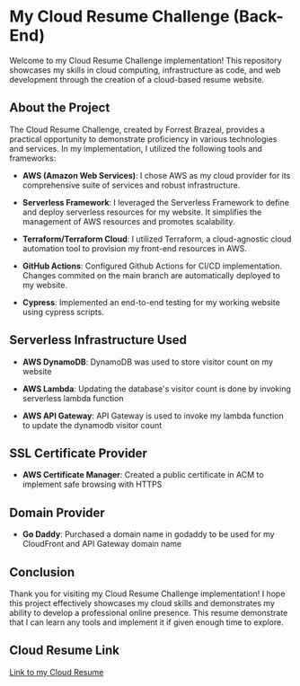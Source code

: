 # My Cloud Resume Challenge (Back-End)

Welcome to my Cloud Resume Challenge implementation! This repository showcases my skills in cloud computing, infrastructure as code, and web development through the creation of a cloud-based resume website.

## About the Project

The Cloud Resume Challenge, created by Forrest Brazeal, provides a practical opportunity to demonstrate proficiency in various technologies and services. In my implementation, I utilized the following tools and frameworks:

- **AWS (Amazon Web Services)**: I chose AWS as my cloud provider for its comprehensive suite of services and robust infrastructure.

- **Serverless Framework**: I leveraged the Serverless Framework to define and deploy serverless resources for my website. It simplifies the management of AWS resources and promotes scalability.

- **Terraform/Terraform Cloud**: I utilized Terraform, a cloud-agnostic cloud automation tool to provision my front-end resources in AWS.

- **GitHub Actions**: Configured Github Actions for CI/CD implementation. Changes commited on the main branch are automatically deployed to my website.

- **Cypress**: Implemented an end-to-end testing for my working website using cypress scripts.

## Serverless Infrastructure Used

- **AWS DynamoDB**: DynamoDB was used to store visitor count on my website

- **AWS Lambda**: Updating the database's visitor count is done by invoking serverless lambda function

- **AWS API Gateway**: API Gateway is used to invoke my lambda function to update the dynamodb visitor count

## SSL Certificate Provider

- **AWS Certificate Manager**: Created a public certificate in ACM to implement safe browsing with HTTPS

## Domain Provider

- **Go Daddy**: Purchased a domain name in godaddy to be used for my CloudFront and API Gateway domain name

## Conclusion

Thank you for visiting my Cloud Resume Challenge implementation! I hope this project effectively showcases my cloud skills and demonstrates my ability to develop a professional online presence. This resume demonstrate that I can learn any tools and implement it if given enough time to explore.

## Cloud Resume Link

[Link to my Cloud Resume](https://resume.arfeljunvelasco.live)
